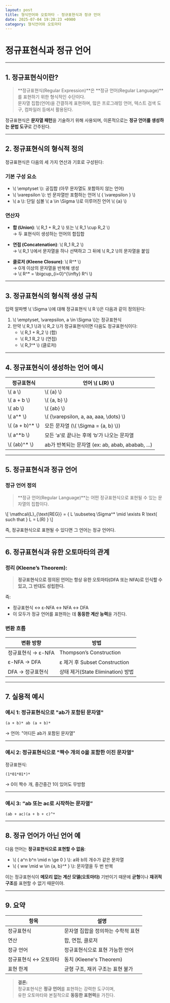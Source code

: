 ```yaml
---
layout: post
title: 형식언어와 오토마타 - 정규표현식과 정규 언어
date: 2025-07-04 19:20:23 +0900
category: 형식언어와 오토마타
---
```

# 정규표현식과 정규 언어

---

## 1. 정규표현식이란?

> **정규표현식(Regular Expression)**은 **정규 언어(Regular Language)**를 표현하기 위한 형식적인 수단이다.  
> 문자열 집합(언어)을 간결하게 표현하며, 많은 프로그래밍 언어, 텍스트 검색 도구, 컴파일러 등에서 활용된다.

정규표현식은 **문자열 패턴**을 기술하기 위해 사용되며, 이론적으로는 **정규 언어를 생성하는 문법 도구**로 간주된다.

---

## 2. 정규표현식의 형식적 정의

정규표현식은 다음의 세 가지 연산과 기호로 구성된다:

### 기본 구성 요소

- \\( \emptyset \\): 공집합 (아무 문자열도 포함하지 않는 언어)
- \\( \varepsilon \\): 빈 문자열만 포함하는 언어 \\( \{ \varepsilon \} \\)
- \\( a \\): 단일 심볼 \\( a \in \Sigma \\)로 이루어진 언어 \\( \{a\} \\)

### 연산자

- **합 (Union)**: \\( R_1 + R_2 \\) 또는 \\( R_1 \cup R_2 \\)  
  → 두 표현식이 생성하는 언어의 합집합

- **연접 (Concatenation)**: \\( R_1 R_2 \\)  
  → \\( R_1 \\)에서 문자열을 하나 선택하고 그 뒤에 \\( R_2 \\)의 문자열을 붙임

- **클로저 (Kleene Closure)**: \\( R^* \\)  
  → 0개 이상의 문자열을 반복해 생성  
  → \\( R^* = \bigcup_{i=0}^{\infty} R^i \\)

---

## 3. 정규표현식의 형식적 생성 규칙

입력 알파벳 \\( \Sigma \\)에 대해 정규표현식 \\( R \\)은 다음과 같이 정의된다:

1. \\( \emptyset, \varepsilon, a \in \Sigma \\)는 정규표현식
2. 만약 \\( R_1 \\)과 \\( R_2 \\)가 정규표현식이면 다음도 정규표현식이다:
   - \\( R_1 + R_2 \\) (합)
   - \\( R_1 R_2 \\) (연접)
   - \\( R_1^* \\) (클로저)

---

## 4. 정규표현식이 생성하는 언어 예시

| 정규표현식 | 언어 \\( L(R) \\) |
|------------|------------------|
| \\( a \\) | \\( \{a\} \\) |
| \\( a + b \\) | \\( \{a, b\} \\) |
| \\( ab \\) | \\( \{ab\} \\) |
| \\( a^* \\) | \\( \{\varepsilon, a, aa, aaa, \dots\} \\) |
| \\( (a + b)^* \\) | 모든 문자열 (\\( \Sigma = \{a, b\} \\)) |
| \\( a^*b \\) | 모든 ‘a’로 끝나는 후에 ‘b’가 나오는 문자열 |
| \\( (ab)^* \\) | ab가 반복되는 문자열 (ex: ab, abab, ababab, ...) |

---

## 5. 정규표현식과 정규 언어

### 정규 언어 정의

> **정규 언어(Regular Language)**는 어떤 정규표현식으로 표현될 수 있는 문자열의 집합이다.

\\[
\mathcal{L}_{\text{REG}} = \{ L \subseteq \Sigma^* \mid \exists R \text{ such that } L = L(R) \}
\\]

즉, 정규표현식으로 표현될 수 있다면 그 언어는 정규 언어다.

---

## 6. 정규표현식과 유한 오토마타의 관계

### 정리 (Kleene’s Theorem):

> **정규표현식으로 정의된 언어는 항상 유한 오토마타(DFA 또는 NFA)로 인식할 수 있고, 그 반대도 성립한다.**

즉:

- 정규표현식 ↔ ε-NFA ↔ NFA ↔ DFA  
- 이 모두가 정규 언어를 표현하는 데 **동등한 계산 능력**을 가진다.

### 변환 흐름

| 변환 방향 | 방법 |
|-----------|------|
| 정규표현식 → ε-NFA | Thompson’s Construction |
| ε-NFA → DFA | ε 제거 후 Subset Construction |
| DFA → 정규표현식 | 상태 제거(State Elimination) 방법 |

---

## 7. 실용적 예시

### 예시 1: 정규표현식으로 "ab가 포함된 문자열"

```regex
(a + b)* ab (a + b)*
```

→ 언어: "어디든 ab가 포함된 문자열"

---

### 예시 2: 정규표현식으로 "짝수 개의 0을 포함한 이진 문자열"

정규표현식:

```regex
(1*01*01*)*
```

→ 0이 짝수 개, 중간중간 1이 있어도 무방함

---

### 예시 3: “ab 또는 ac로 시작하는 문자열”

```regex
(ab + ac)(a + b + c)^*
```

---

## 8. 정규 언어가 아닌 언어 예

다음 언어는 **정규표현식으로 표현할 수 없음**:

- \\( \{ a^n b^n \mid n \ge 0 \} \\): a와 b의 개수가 같은 문자열  
- \\( \{ ww \mid w \in \{a, b\}^* \} \\): 문자열을 두 번 반복

이는 정규표현식이 **메모리 없는 계산 모델(오토마타)** 기반이기 때문에 **균형**이나 **재귀적 구조**를 표현할 수 없기 때문이야.

---

## 9. 요약

| 항목 | 설명 |
|------|------|
| 정규표현식 | 문자열 집합을 정의하는 수학적 표현 |
| 연산 | 합, 연접, 클로저 |
| 정규 언어 | 정규표현식으로 표현 가능한 언어 |
| 정규표현식 ↔ 오토마타 | 동치 (Kleene's Theorem) |
| 표현 한계 | 균형 구조, 재귀 구조는 표현 불가 |

> **결론:**  
> 정규표현식은 **정규 언어**를 표현하는 강력한 도구이며,  
> 유한 오토마타와 본질적으로 **동등한 표현력**을 가진다.